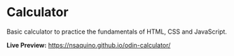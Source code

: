 # Calculator

Basic calculator to practice the fundamentals of HTML, CSS and JavaScript.

__Live Preview:__ https://nsaquino.github.io/odin-calculator/

